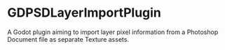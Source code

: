 # GDPSDLayerImportPlugin
A Godot plugin aiming to import layer pixel information from a Photoshop Document file as separate Texture assets.
